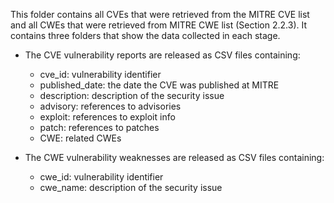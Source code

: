 This folder contains all CVEs that were retrieved from the MITRE CVE list and all CWEs that were retrieved from MITRE CWE list (Section 2.2.3). It contains three folders that show the data collected in each stage. 

- The CVE vulnerability reports are released as CSV files containing:
  - cve_id: vulnerability identifier
  - published_date: the date the CVE was published at MITRE
  - description: description of the security issue
  - advisory: references to advisories
  - exploit: references to exploit info 
  - patch: references to patches
  - CWE: related CWEs

- The CWE vulnerability weaknesses are released as CSV files containing:
  - cwe_id: vulnerability identifier
  - cwe_name: description of the security issue

